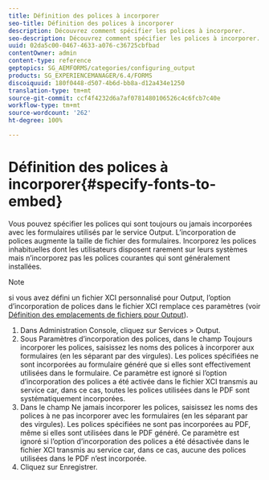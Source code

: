 ```yaml
---
title: Définition des polices à incorporer
seo-title: Définition des polices à incorporer
description: Découvrez comment spécifier les polices à incorporer.
seo-description: Découvrez comment spécifier les polices à incorporer.
uuid: 02da5c00-0467-4633-a076-c36725cbfbad
contentOwner: admin
content-type: reference
geptopics: SG_AEMFORMS/categories/configuring_output
products: SG_EXPERIENCEMANAGER/6.4/FORMS
discoiquuid: 180f0448-d507-4b6d-bb8a-d12a434e1250
translation-type: tm+mt
source-git-commit: ccf4f4232d6a7af0781480106526c4c6fcb7c40e
workflow-type: tm+mt
source-wordcount: '262'
ht-degree: 100%

---
```



# Définition des polices à incorporer{#specify-fonts-to-embed}

Vous pouvez spécifier les polices qui sont toujours ou jamais incorporées avec les formulaires utilisés par le service Output. L’incorporation de polices augmente la taille de fichier des formulaires. Incorporez les polices inhabituelles dont les utilisateurs disposent rarement sur leurs systèmes mais n’incorporez pas les polices courantes qui sont généralement installées.

>[!NOTE]
>
>si vous avez défini un fichier XCI personnalisé pour Output, l’option d’incorporation de polices dans le fichier XCI remplace ces paramètres (voir [Définition des emplacements de fichiers pour Output](/help/forms/using/admin-help/specify-file-locations-output.md#specify-file-locations-for-output)).

1. Dans Administration Console, cliquez sur Services > Output.
1. Sous Paramètres d’incorporation des polices, dans le champ Toujours incorporer les polices, saisissez les noms des polices à incorporer aux formulaires (en les séparant par des virgules). Les polices spécifiées ne sont incorporées au formulaire généré que si elles sont effectivement utilisées dans le formulaire. Ce paramètre est ignoré si l’option d’incorporation des polices a été activée dans le fichier XCI transmis au service car, dans ce cas, toutes les polices utilisées dans le PDF sont systématiquement incorporées.
1. Dans le champ Ne jamais incorporer les polices, saisissez les noms des polices à ne pas incorporer avec les formulaires (en les séparant par des virgules). Les polices spécifiées ne sont pas incorporées au PDF, même si elles sont utilisées dans le PDF généré. Ce paramètre est ignoré si l’option d’incorporation des polices a été désactivée dans le fichier XCI transmis au service car, dans ce cas, aucune des polices utilisées dans le PDF n’est incorporée.
1. Cliquez sur Enregistrer.

